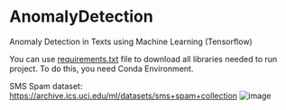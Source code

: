 # AnomalyDetection
Anomaly Detection in Texts using Machine Learning (Tensorflow)

You can use [requirements.txt](requirements.txt) file to download all libraries needed to run project. To do this, you need Conda Environment.

SMS Spam dataset: https://archive.ics.uci.edu/ml/datasets/sms+spam+collection
![image](https://user-images.githubusercontent.com/56121217/174492937-50afa84f-a46e-4e66-9172-612a1ae515dc.png)
